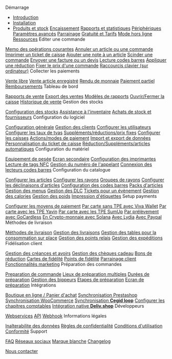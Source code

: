 Démarrage

- [Introduction](/logiciel-de-caisse-enregistreuse/intro.md)
- [Installation](/logiciel-de-caisse-enregistreuse/installation.md)
- [Produits et stock](/logiciel-de-caisse-enregistreuse/produits.md)
[Encaissement](/logiciel-de-caisse-enregistreuse/encaissement.md)
[Rapports et statistiques](/logiciel-de-caisse-enregistreuse/rapports.md)
[Périphériques](/logiciel-de-caisse-enregistreuse/peripheriques.md)
[Paramètres avancés](/logiciel-de-caisse-enregistreuse/avance.md)
[Parrainage](/logiciel-de-caisse-enregistreuse/parrainnage.md)
[Gratuité et Tarifs](/logiciel-de-caisse-enregistreuse/tarifs.md)
[Mode hors ligne](/logiciel-de-caisse-enregistreuse/offlineMode.md)
[Ressources](/logiciel-de-caisse-enregistreuse/standAlone.md)
Editer une commande

[Memo des opérations courantes](/logiciel-de-caisse-enregistreuse/general.md)
[Annuler un article ou une commande](/logiciel-de-caisse-enregistreuse/venteAnnuler.md)
[Imprimer un ticket de caisse](/logiciel-de-caisse-enregistreuse/printTicketCaisse.md)
[Ajouter une note à un article](/logiciel-de-caisse-enregistreuse/noteArticle.md)
[Scinder une commande](/logiciel-de-caisse-enregistreuse/splitOrder.md)
[Envoyer une facture ou un devis](/logiciel-de-caisse-enregistreuse/facturation.md)
[Lecture codes barres](/logiciel-de-caisse-enregistreuse/codesBarresLecture.md)
[Appliquer une réduction](/logiciel-de-caisse-enregistreuse/venteAppliquerReduction.md)
[Fixer le prix d\'une commande](/logiciel-de-caisse-enregistreuse/ventePrixFixe.md)
[Raccourcis clavier (sur ordinateur)](/logiciel-de-caisse-enregistreuse/configShortcuts.md)
Collecter les paiements

[Vente libre](/logiciel-de-caisse-enregistreuse/venteArticleNonEnregistre.md)
[Vente article enregistré](/logiciel-de-caisse-enregistreuse/venteSimple.md)
[Rendu de monnaie](/logiciel-de-caisse-enregistreuse/venteAvecRenduMonnaie.md)
[Paiement partiel](/logiciel-de-caisse-enregistreuse/venteAvecPaiementPartiel.md)
[Remboursements](/logiciel-de-caisse-enregistreuse/remboursement.md)
Tableau de bord

[Rapports de vente](/logiciel-de-caisse-enregistreuse/graphiques.md)
[Export des ventes](/logiciel-de-caisse-enregistreuse/exportVentes.md)
[Modèles de rapports](/logiciel-de-caisse-enregistreuse/modelesRapports.md)
[Ouvrir/Fermer la caisse](/logiciel-de-caisse-enregistreuse/ouvrirCaisse.md)
[Historique de vente](/logiciel-de-caisse-enregistreuse/activiteVente.md)
Gestion des stocks

[Configuration des stocks](/logiciel-de-caisse-enregistreuse/gestionStocks.md)
[Assistance à l\'inventaire](/logiciel-de-caisse-enregistreuse/inventaire.md)
[Achats de stock et fournisseurs](/logiciel-de-caisse-enregistreuse/fournisseurs.md)
Configuration du logiciel

[Configuration générale](/logiciel-de-caisse-enregistreuse/configBoutique.md)
[Gestion des clients](/logiciel-de-caisse-enregistreuse/clients.md)
[Configurer les utilisateurs](/logiciel-de-caisse-enregistreuse/configUtilisateurs.md)
[Configurer les taux de tvas](/logiciel-de-caisse-enregistreuse/configTVAs.md)
[Suppléments/réductions/prix fixes](/logiciel-de-caisse-enregistreuse/configReductions.md)
[Configurer les caisses](/logiciel-de-caisse-enregistreuse/configCaisses.md)
[Actions/modes de paiement](/logiciel-de-caisse-enregistreuse/configModePaiement.md)
[Import et export de données](/logiciel-de-caisse-enregistreuse/importPLU.md)
[Personnalisation du ticket de caisse](/logiciel-de-caisse-enregistreuse/configTicket.md)
[Réduction/Suppléments/articles automatiques](/logiciel-de-caisse-enregistreuse/autoPLU.md)
Configuration du matériel

[Equipement de pesée](/logiciel-de-caisse-enregistreuse/materielPesee.md)
[Ecran secondaire](/logiciel-de-caisse-enregistreuse/ecranSecondaire.md)
[Configuration des imprimantes](/logiciel-de-caisse-enregistreuse/printConfig.md)
[Lecture de tags NFC](/logiciel-de-caisse-enregistreuse/nfcTag.md)
[Gestion du numéro de l\'appelant](/logiciel-de-caisse-enregistreuse/callingNumber.md)
[Connexion des lecteurs codes barres](/logiciel-de-caisse-enregistreuse/codesBarres.md)
Configuration du catalogue

[Configurer les articles](/logiciel-de-caisse-enregistreuse/configProduits.md)
[Configurer les rayons](/logiciel-de-caisse-enregistreuse/configRayons.md)
[Groupes de rayons](/logiciel-de-caisse-enregistreuse/deptGroups.md)
[Configurer les déclinaisons d\'articles](/logiciel-de-caisse-enregistreuse/configDeclinaisons.md)
[Configuration des codes barres](/logiciel-de-caisse-enregistreuse/codesBarresConfig.md)
[Packs d\'articles](/logiciel-de-caisse-enregistreuse/packPlu.md)
[Gestion des menus](/logiciel-de-caisse-enregistreuse/menus.md)
[Gestion des DLC](/logiciel-de-caisse-enregistreuse/DLC.md)
[Tickets pour un évènement](/logiciel-de-caisse-enregistreuse/eventTickets.md)
[Gestion des calories](/logiciel-de-caisse-enregistreuse/calories.md)
[Gestion des poids](/logiciel-de-caisse-enregistreuse/poids.md)
[Impression d\'étiquettes](/logiciel-de-caisse-enregistreuse/etiquettes.md)
Setup payments

[Configurer les moyens de paiement](/logiciel-de-caisse-enregistreuse/configCBPayment.md)
[Par carte sans TPE avec Viva Wallet](/logiciel-de-caisse-enregistreuse/configVivaPayment.md)
[Par carte avec les TPE Yavin](/logiciel-de-caisse-enregistreuse/configYavinPayment.md)
[Par carte avec les TPE SumUp](/logiciel-de-caisse-enregistreuse/configSumUpPayment.md)
[Par prélèvement avec GoCardless](/logiciel-de-caisse-enregistreuse/configGoCardlessPayment.md)
[En Crypto-monnaie avec Solana](/logiciel-de-caisse-enregistreuse/SolanaPayment.md)
[Avec Lydia](/logiciel-de-caisse-enregistreuse/configLydiaPayment.md)
[Avec Paypal](/logiciel-de-caisse-enregistreuse/configPaypalPayment.md)
Méthodes de livraison

[Méthodes de livraison](/logiciel-de-caisse-enregistreuse/takeAway.md)
[Gestion des livraisons](/logiciel-de-caisse-enregistreuse/deliver.md)
[Gestion des tables pour la consommation sur place](/logiciel-de-caisse-enregistreuse/eatin.md)
[Gestion des points relais](/logiciel-de-caisse-enregistreuse/relayDepot.md)
[Gestion des expéditions](/logiciel-de-caisse-enregistreuse/expeditions.md)
Fidélisation client

[Gestion des créances et avoirs](/logiciel-de-caisse-enregistreuse/debtAndCredit.md)
[Gestion des chèques cadeau](/logiciel-de-caisse-enregistreuse/voucherGift.md)
[Bons de réduction](/logiciel-de-caisse-enregistreuse/bonsReduction.md)
[Cartes de fidélité](/logiciel-de-caisse-enregistreuse/loyalty.md)
[Points de fidélité](/logiciel-de-caisse-enregistreuse/loyaltyPoints.md)
[Parrainage client](/logiciel-de-caisse-enregistreuse/loyaltyReferer.md)
[Fonctionnalités marketing](/logiciel-de-caisse-enregistreuse/marketing.md)
Préparation des commandes

[Preparation de commande](/logiciel-de-caisse-enregistreuse/preparation.md)
[Lieux de préparation multiples](/logiciel-de-caisse-enregistreuse/preparationMult.md)
[Durées de préparation](/logiciel-de-caisse-enregistreuse/preparationDuree.md)
[Gestion des bippeurs](/logiciel-de-caisse-enregistreuse/preparationBippeurs.md)
[Etapes de préparation](/logiciel-de-caisse-enregistreuse/preparationEtapes.md)
[Ecran de préparation](/logiciel-de-caisse-enregistreuse/preparationEcran.md)
Intégrations

[Boutique en ligne / Panier d\'achat](/logiciel-de-caisse-enregistreuse/webshop.md)
[Synchronisation Prestashop](/logiciel-de-caisse-enregistreuse/prestashop.md)
[Synchronisation WooCommerce](/logiciel-de-caisse-enregistreuse/wooCommerce.md)
[Synchronisation **Cegid loop**](/logiciel-de-caisse-enregistreuse/cegid.md)
[Configurer les chapitres comptables](/logiciel-de-caisse-enregistreuse/configChapitresCpt.md)
[Intégration native **Deliv.shop**](/logiciel-de-caisse-enregistreuse/delivshop.md)
Développeurs

[Webservices](/logiciel-de-caisse-enregistreuse/webservices.md)
[API](/logiciel-de-caisse-enregistreuse/api.md)
[Webhook](/logiciel-de-caisse-enregistreuse/webhook.md)
Informations légales

[Inalterabilite des données](/logiciel-de-caisse-enregistreuse/inalterabilite.md)
[Règles de confidentialité](/logiciel-de-caisse-enregistreuse/privacyPolicy.md)
[Conditions d\'utilisation](/logiciel-de-caisse-enregistreuse/TermsOfUse.md)
[Conformité](/logiciel-de-caisse-enregistreuse/attestationConformite.md)
Support

[FAQ](/logiciel-de-caisse-enregistreuse/FAQ.md)
[Réseaux sociaux](/logiciel-de-caisse-enregistreuse/reseaux.md)
[Marque blanche](/logiciel-de-caisse-enregistreuse/whitelabel.md)
[Changelog](/logiciel-de-caisse-enregistreuse/news.md)

[Nous contacter](/logiciel-de-caisse-enregistreuse/contact.md)



